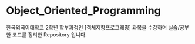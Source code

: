 # Object_Oriented_Programming

한국외국어대학교 2학년 학부과정인 [객체지향프로그래밍] 과목을 수강하며 실습/공부한 코드를 정리한 Repository 입니다.
